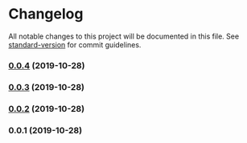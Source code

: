 # Changelog

All notable changes to this project will be documented in this file. See [standard-version](https://github.com/conventional-changelog/standard-version) for commit guidelines.

### [0.0.4](https://github.com/jilenloa/tppmyone4all-php/compare/v0.0.3...v0.0.4) (2019-10-28)

### [0.0.3](https://github.com/jilenloa/tppmyone4all-php/compare/v0.0.2...v0.0.3) (2019-10-28)

### [0.0.2](https://github.com/jilenloa/tppmyone4all-php/compare/v0.0.1...v0.0.2) (2019-10-28)

### 0.0.1 (2019-10-28)
